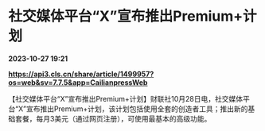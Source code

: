 # 社交媒体平台“X”宣布推出Premium+计划

**2023-10-27 19:21**

**https://api3.cls.cn/share/article/1499957?os=web&sv=7.7.5&app=CailianpressWeb**

【社交媒体平台“X”宣布推出Premium+计划】财联社10月28日电，社交媒体平台“X”宣布推出Premium+计划，该计划包括使用全套的创造者工具；推出新的基础套餐，每月3美元（通过网页注册），可使用最基本的高级功能。